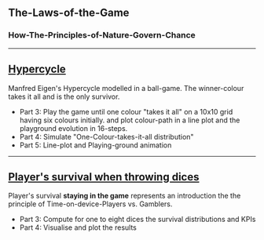 ## The-Laws-of-the-Game
### How-The-Principles-of-Nature-Govern-Chance

------------------------------------------------------------------------------------------------------------------------------
## [**Hypercycle**](https://nbviewer.jupyter.org/github/Gordi33/The-Laws-of-the-Game/blob/master/Hypercycle.ipynb)

Manfred Eigen's Hypercycle modelled in a ball-game. The winner-colour takes it all and is the only survivor. 

 - Part 3: Play the game until one colour "takes it all" on a 10x10 grid having six colours initially. and plot colour-path in a line plot and the playground evolution in 16-steps.
 - Part 4: Simulate "One-Colour-takes-it-all distribution"
 - Part 5: Line-plot and Playing-ground animation

------------------------------------------------------------------------------------------------------------------------------

## [**Player's survival when throwing dices**](https://nbviewer.jupyter.org/github/Gordi33/The-Laws-of-the-Game/blob/master/Dices_Game.ipynb)

Player's survival **staying in the game** represents an introduction the the principle of Time-on-device-Players vs. Gamblers.

 - Part 3: Compute for one to eight dices the survival distributions and KPIs
 - Part 4: Visualise and plot the results


